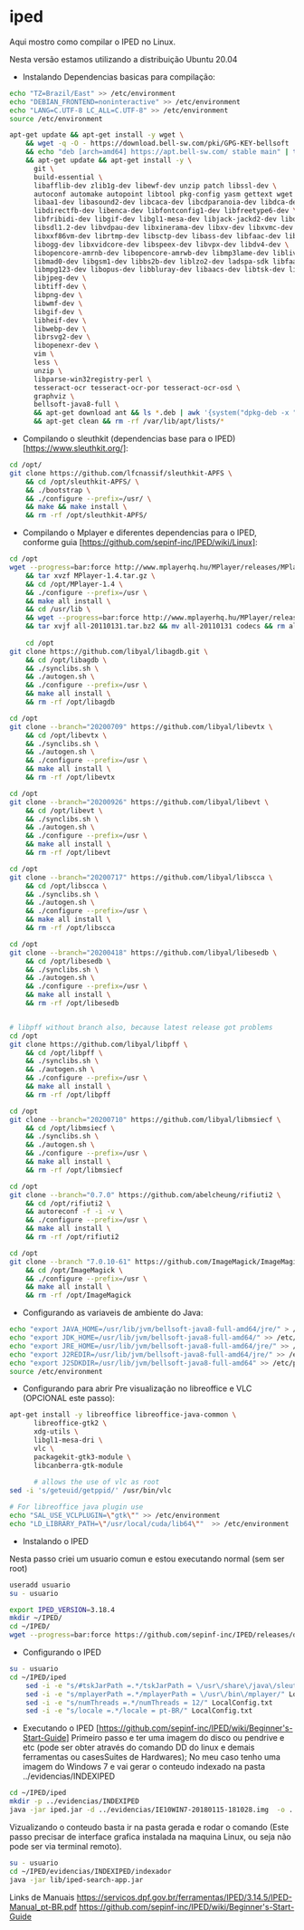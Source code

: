 # iped
Aqui mostro como compilar o IPED no Linux.

Nesta versão estamos utilizando a distribuição Ubuntu 20.04

* Instalando Dependencias basicas para compilação:

```bash
echo "TZ=Brazil/East" >> /etc/environment 
echo "DEBIAN_FRONTEND=noninteractive" >> /etc/environment
echo "LANG=C.UTF-8 LC_ALL=C.UTF-8" >> /etc/environment
source /etc/environment

apt-get update && apt-get install -y wget \
    && wget -q -O - https://download.bell-sw.com/pki/GPG-KEY-bellsoft | apt-key add - \
    && echo "deb [arch=amd64] https://apt.bell-sw.com/ stable main" | tee /etc/apt/sources.list.d/bellsoft.list \
    && apt-get update && apt-get install -y \
      git \
      build-essential \
      libafflib-dev zlib1g-dev libewf-dev unzip patch libssl-dev \
      autoconf automake autopoint libtool pkg-config yasm gettext wget \
      libaa1-dev libasound2-dev libcaca-dev libcdparanoia-dev libdca-dev \
      libdirectfb-dev libenca-dev libfontconfig1-dev libfreetype6-dev \
      libfribidi-dev libgif-dev libgl1-mesa-dev libjack-jackd2-dev libopenal1 libpulse-dev \
      libsdl1.2-dev libvdpau-dev libxinerama-dev libxv-dev libxvmc-dev libxxf86dga-dev \
      libxxf86vm-dev librtmp-dev libsctp-dev libass-dev libfaac-dev libsmbclient-dev libtheora-dev \
      libogg-dev libxvidcore-dev libspeex-dev libvpx-dev libdv4-dev \
      libopencore-amrnb-dev libopencore-amrwb-dev libmp3lame-dev liblivemedia-dev libtwolame-dev \
      libmad0-dev libgsm1-dev libbs2b-dev liblzo2-dev ladspa-sdk libfaad-dev \
      libmpg123-dev libopus-dev libbluray-dev libaacs-dev libtsk-dev libesedb-utils \
      libjpeg-dev \
      libtiff-dev \
      libpng-dev \
      libwmf-dev \
      libgif-dev \
      libheif-dev \
      libwebp-dev \
      librsvg2-dev \
      libopenexr-dev \
      vim \
      less \
	  unzip \
      libparse-win32registry-perl \
      tesseract-ocr tesseract-ocr-por tesseract-ocr-osd \
	  graphviz \
	  bellsoft-java8-full \
      && apt-get download ant && ls *.deb | awk '{system("dpkg-deb -x "$1" /")}' \
      && apt-get clean && rm -rf /var/lib/apt/lists/*
```


* Compilando o sleuthkit (dependencias base para o IPED) [https://www.sleuthkit.org/]:

```bash
cd /opt/ 
git clone https://github.com/lfcnassif/sleuthkit-APFS \
    && cd /opt/sleuthkit-APFS/ \
    && ./bootstrap \
	&& ./configure --prefix=/usr/ \
    && make && make install \
    && rm -rf /opt/sleuthkit-APFS/
```

* Compilando o Mplayer e diferentes dependencias para o IPED, conforme guia [https://github.com/sepinf-inc/IPED/wiki/Linux]:
```bash
cd /opt
wget --progress=bar:force http://www.mplayerhq.hu/MPlayer/releases/MPlayer-1.4.tar.gz \
    && tar xvzf MPlayer-1.4.tar.gz \
    && cd /opt/MPlayer-1.4 \
    && ./configure --prefix=/usr \
    && make all install \
    && cd /usr/lib \
    && wget --progress=bar:force http://www.mplayerhq.hu/MPlayer/releases/codecs/all-20110131.tar.bz2 \
    && tar xvjf all-20110131.tar.bz2 && mv all-20110131 codecs && rm all-20110131.tar.bz2
    
    cd /opt
git clone https://github.com/libyal/libagdb.git \
    && cd /opt/libagdb \
    && ./synclibs.sh \
    && ./autogen.sh \
    && ./configure --prefix=/usr \
    && make all install \
    && rm -rf /opt/libagdb

cd /opt
git clone --branch="20200709" https://github.com/libyal/libevtx \
    && cd /opt/libevtx \
    && ./synclibs.sh \
    && ./autogen.sh \
    && ./configure --prefix=/usr \
    && make all install \
    && rm -rf /opt/libevtx

cd /opt
git clone --branch="20200926" https://github.com/libyal/libevt \
    && cd /opt/libevt \
    && ./synclibs.sh \
    && ./autogen.sh \
    && ./configure --prefix=/usr \
    && make all install \
    && rm -rf /opt/libevt

cd /opt
git clone --branch="20200717" https://github.com/libyal/libscca \
    && cd /opt/libscca \
    && ./synclibs.sh \
    && ./autogen.sh \
    && ./configure --prefix=/usr \
    && make all install \
    && rm -rf /opt/libscca

cd /opt
git clone --branch="20200418" https://github.com/libyal/libesedb \
    && cd /opt/libesedb \
    && ./synclibs.sh \
    && ./autogen.sh \
    && ./configure --prefix=/usr \
    && make all install \
    && rm -rf /opt/libesedb


# libpff without branch also, because latest release got problems
cd /opt
git clone https://github.com/libyal/libpff \
    && cd /opt/libpff \
    && ./synclibs.sh \
    && ./autogen.sh \
    && ./configure --prefix=/usr \
    && make all install \
    && rm -rf /opt/libpff

cd /opt
git clone --branch="20200710" https://github.com/libyal/libmsiecf \
    && cd /opt/libmsiecf \
    && ./synclibs.sh \
    && ./autogen.sh \
    && ./configure --prefix=/usr \
    && make all install \
    && rm -rf /opt/libmsiecf

cd /opt
git clone --branch="0.7.0" https://github.com/abelcheung/rifiuti2 \
    && cd /opt/rifiuti2 \
    && autoreconf -f -i -v \
    && ./configure --prefix=/usr \
    && make all install \
    && rm -rf /opt/rifiuti2

cd /opt
git clone --branch "7.0.10-61" https://github.com/ImageMagick/ImageMagick \
    && cd /opt/ImageMagick \
    && ./configure --prefix=/usr \
    && make all install \
    && rm -rf /opt/ImageMagick
```

* Configurando as variaveis de ambiente do Java:

```bash
echo "export JAVA_HOME=/usr/lib/jvm/bellsoft-java8-full-amd64/jre/" > /etc/profile.d/java.sh
echo "export JDK_HOME=/usr/lib/jvm/bellsoft-java8-full-amd64/" >> /etc/profile.d/java.sh
echo "export JRE_HOME=/usr/lib/jvm/bellsoft-java8-full-amd64/jre/" >> /etc/profile.d/java.sh
echo "export J2REDIR=/usr/lib/jvm/bellsoft-java8-full-amd64/jre/" >> /etc/profile.d/java.sh
echo "export J2SDKDIR=/usr/lib/jvm/bellsoft-java8-full-amd64" >> /etc/profile.d/java.sh
source /etc/environment
```


* Configurando para abrir Pre visualização no libreoffice e VLC (OPCIONAL este passo):
```bash
apt-get install -y libreoffice libreoffice-java-common \
      libreoffice-gtk2 \      
      xdg-utils \
      libgl1-mesa-dri \
      vlc \
      packagekit-gtk3-module \
      libcanberra-gtk-module
      
      # allows the use of vlc as root
sed -i 's/geteuid/getppid/' /usr/bin/vlc

# For libreoffice java plugin use
echo "SAL_USE_VCLPLUGIN=\"gtk\"" >> /etc/environment
echo "LD_LIBRARY_PATH=\"/usr/local/cuda/lib64\""  >> /etc/environment
```

* Instalando o IPED

Nesta passo criei um usuario comun e estou executando normal (sem ser root)
```bash
useradd usuario
su - usuario

export IPED_VERSION=3.18.4
mkdir ~/IPED/
cd ~/IPED/
wget --progress=bar:force https://github.com/sepinf-inc/IPED/releases/download/$IPED_VERSION/IPED-${IPED_VERSION}_and_extra_tools.zip -O iped.zip && unzip iped.zip && rm iped.zip && ln -s iped-$IPED_VERSION iped

```

* Configurando o IPED
```bash
su - usuario
cd ~/IPED/iped
	sed -i -e "s/#tskJarPath =.*/tskJarPath = \/usr\/share\/java\/sleuthkit-4.6.5.jar/" LocalConfig.txt
	sed -i -e "s/mplayerPath =.*/mplayerPath = \/usr\/bin\/mplayer/" LocalConfig.txt
	sed -i -e "s/numThreads =.*/numThreads = 12/" LocalConfig.txt
	sed -i -e "s/locale =.*/locale = pt-BR/" LocalConfig.txt
```  


* Executando o IPED [https://github.com/sepinf-inc/IPED/wiki/Beginner's-Start-Guide]
Primeiro passo e ter uma imagem do disco ou pendrive e etc (pode ser obter através do comando DD do linux e demais ferramentas ou casesSuites de Hardwares);
No meu caso tenho uma imagem do Windows 7 e vai gerar o conteudo indexado na pasta ../evidencias/INDEXIPED
```bash
cd ~/IPED/iped
mkdir -p ../evidencias/INDEXIPED
java -jar iped.jar -d ../evidencias/IE10WIN7-20180115-181028.img  -o ../evidencias/INDEXIPED --nogui
```

Vizualizando o conteudo basta ir na pasta gerada e rodar o comando (Este passo precisar de interface grafica instalada na maquina Linux, ou seja não pode ser via terminal remoto).
```bash
su - usuario
cd ~/IPED/evidencias/INDEXIPED/indexador
java -jar lib/iped-search-app.jar
```

Links de Manuais
https://servicos.dpf.gov.br/ferramentas/IPED/3.14.5/IPED-Manual_pt-BR.pdf
https://github.com/sepinf-inc/IPED/wiki/Beginner's-Start-Guide


